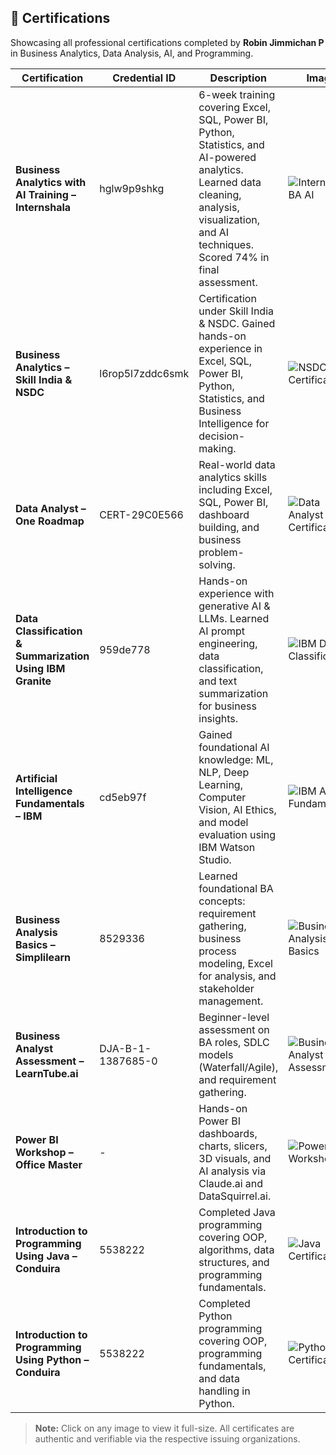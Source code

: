 ## 📜 Certifications

Showcasing all professional certifications completed by **Robin Jimmichan P** in Business Analytics, Data Analysis, AI, and Programming.

| Certification | Credential ID | Description | Image |
|---------------|---------------|------------|-------|
| **Business Analytics with AI Training – Internshala** | hglw9p9shkg | 6-week training covering Excel, SQL, Power BI, Python, Statistics, and AI-powered analytics. Learned data cleaning, analysis, visualization, and AI techniques. Scored 74% in final assessment. | ![Internshala BA AI](./Certificates/Internshala_BA_AI.jpeg) |
| **Business Analytics – Skill India & NSDC** | l6rop5l7zddc6smk | Certification under Skill India & NSDC. Gained hands-on experience in Excel, SQL, Power BI, Python, Statistics, and Business Intelligence for decision-making. | ![NSDC Certificate](./Certificates/NSDC_Certificate.jpeg) |
| **Data Analyst – One Roadmap** | CERT-29C0E566 | Real-world data analytics skills including Excel, SQL, Power BI, dashboard building, and business problem-solving. | ![Data Analyst Certificate](./Certificates/Data_Analyst_Certificate.png) |
| **Data Classification & Summarization Using IBM Granite** | 959de778 | Hands-on experience with generative AI & LLMs. Learned AI prompt engineering, data classification, and text summarization for business insights. | ![IBM Data Classification](./Certificates/IBM_Data_Classification.jpeg) |
| **Artificial Intelligence Fundamentals – IBM** | cd5eb97f | Gained foundational AI knowledge: ML, NLP, Deep Learning, Computer Vision, AI Ethics, and model evaluation using IBM Watson Studio. | ![IBM AI Fundamentals](./Certificates/IBM_AI_Fundamentals.jpeg) |
| **Business Analysis Basics – Simplilearn** | 8529336 | Learned foundational BA concepts: requirement gathering, business process modeling, Excel for analysis, and stakeholder management. | ![Business Analysis Basics](./Certificates/Business_Analysis_Basics.png) |
| **Business Analyst Assessment – LearnTube.ai** | DJA-B-1-1387685-0 | Beginner-level assessment on BA roles, SDLC models (Waterfall/Agile), and requirement gathering. | ![Business Analyst Assessment](./Certificates/Business_Analyst_Assessment.jpeg) |
| **Power BI Workshop – Office Master** | - | Hands-on Power BI dashboards, charts, slicers, 3D visuals, and AI analysis via Claude.ai and DataSquirrel.ai. | ![Power BI Workshop](./Certificates/PowerBI_Workshop.png) |
| **Introduction to Programming Using Java – Conduira** | 5538222 | Completed Java programming covering OOP, algorithms, data structures, and programming fundamentals. | ![Java Certificate](./Certificates/Java_Certificate.jpeg) |
| **Introduction to Programming Using Python – Conduira** | 5538222 | Completed Python programming covering OOP, programming fundamentals, and data handling in Python. | ![Python Certificate](./Certificates/Python_Certificate.jpeg) |

> **Note:** Click on any image to view it full-size. All certificates are authentic and verifiable via the respective issuing organizations.


